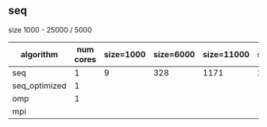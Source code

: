 ## seq

size 1000 - 25000 / 5000

|algorithm |num cores |size=1000|size=6000|size=11000|size=16000|size=21000|size=26000|
|---|---|---|---|---|---|---|---|
|  seq | 1  |  9 |328 |1171  | 2457  |4257|6466|
| seq_optimized |1   |   |   |   |
| omp  | 1  |   |   |   |
| mpi|||||
